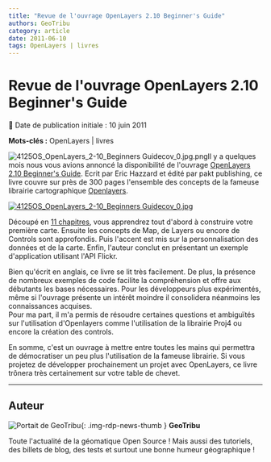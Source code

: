 ```yaml
---
title: "Revue de l'ouvrage OpenLayers 2.10 Beginner's Guide"
authors: GeoTribu
category: article
date: 2011-06-10
tags: OpenLayers | livres
---
```


# Revue de l'ouvrage OpenLayers 2.10 Beginner's Guide


:calendar: Date de publication initiale : 10 juin 2011

**Mots-clés :** OpenLayers | livres


![4125OS_OpenLayers_2-10_Beginners Guidecov_0.jpg.png](http://geotribu.net/sites/default/files/Tuto/img/Blog/divers/4125OS_OpenLayers%202.10%20Beginner%27s%20Guidecov_0.jpg)Il y a quelques mois nous vous avions annoncé la disponibilité de l'ouvrage [OpenLayers 2.10 Beginner's Guide](https://www.packtpub.com/openlayers-2-1-javascript-web-mapping-library-beginners-guide/book). Ecrit par Eric Hazzard et édité par pakt publishing, ce livre couvre sur près de 300 pages l'ensemble des concepts de la fameuse librairie cartographique [Openlayers](https://openlayers.org/).

[![4125OS_OpenLayers_2-10_Beginners Guidecov_0.jpg](http://geotribu.net/sites/default/files/Tuto/img/Blog/divers/4125OS_OpenLayers%202.10%20Beginner%27s%20Guidecov_big.jpg)](https://www.packtpub.com/openlayers-2-1-javascript-web-mapping-library-beginners-guide/book)

Découpé en [11 chapitres](https://www.packtpub.com/toc/openlayers-210-beginners-guide-table-contents), vous apprendrez tout d'abord à construire votre première carte. Ensuite les concepts de Map, de Layers ou encore de Controls sont approfondis. Puis l'accent est mis sur la personnalisation des données et de la carte. Enfin, l'auteur conclut en présentant un exemple d'application utilisant l'API Flickr.

Bien qu'écrit en anglais, ce livre se lit très facilement. De plus, la présence de nombreux exemples de code facilite la compréhension et offre aux débutants les bases nécessaires. Pour les développeurs plus expérimentés, même si l'ouvrage présente un intérêt moindre il consolidera néanmoins les connaissances acquises.  
Pour ma part, il m'a permis de résoudre certaines questions et ambiguïtés sur l'utilisation d'Openlayers comme l'utilisation de la librairie Proj4 ou encore la création des controls.

En somme, c'est un ouvrage à mettre entre toutes les mains qui permettra de démocratiser un peu plus l'utilisation de la fameuse librairie. Si vous projetez de développer prochainement un projet avec OpenLayers, ce livre trônera très certainement sur votre table de chevet.



----

## Auteur

![Portait de GeoTribu](https://cdn.geotribu.fr/images/internal/charte/geotribu\_logo\_64x64.png){: .img-rdp-news-thumb }
**GeoTribu**

Toute l'actualité de la géomatique Open Source ! Mais aussi des tutoriels, des billets de blog, des tests et surtout une bonne humeur géographique !
